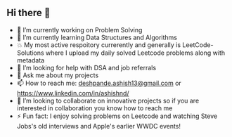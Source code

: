 ## Hi there 👋

- 🔭 I’m currently working on Problem Solving
- 🌱 I’m currently learning Data Structures and Algorithms
- 💥 My most active respoitory currerently and generally is LeetCode-Solutions where I upload my daily solved Leetcode problems along with metadata
- 🤔 I’m looking for help with DSA and job referrals
- 💬 Ask me about my projects
- 📫 How to reach me: deshpande.ashish13@gmail.com or https://www.linkedin.com/in/ashishnd/
- 👯 I’m looking to collaborate on innovative projects so if you are interested in collaboration you know how to reach me
- ⚡ Fun fact: I enjoy solving problems on Leetcode and watching Steve Jobs's old interviews and Apple's earlier WWDC events!
